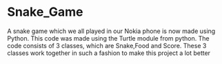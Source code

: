 # Snake_Game
A snake game which we all played in our Nokia phone is now made using Python. This code was made using the Turtle module from python. The code consists of 3 classes, which are Snake,Food and Score. These 3 classes work together in such a fashion to make this project a lot better

